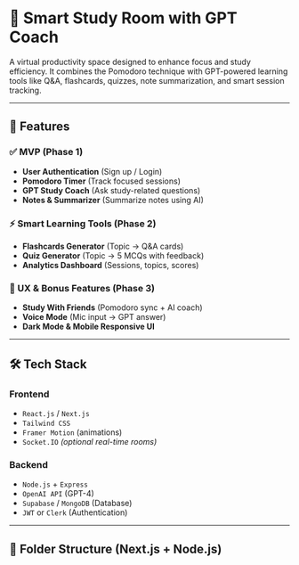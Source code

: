 # 🧠 Smart Study Room with GPT Coach

A virtual productivity space designed to enhance focus and study efficiency. It combines the Pomodoro technique with GPT-powered learning tools like Q&A, flashcards, quizzes, note summarization, and smart session tracking.

---

## 🚀 Features

### ✅ MVP (Phase 1)
- **User Authentication** (Sign up / Login)
- **Pomodoro Timer** (Track focused sessions)
- **GPT Study Coach** (Ask study-related questions)
- **Notes & Summarizer** (Summarize notes using AI)

### ⚡ Smart Learning Tools (Phase 2)
- **Flashcards Generator** (Topic → Q&A cards)
- **Quiz Generator** (Topic → 5 MCQs with feedback)
- **Analytics Dashboard** (Sessions, topics, scores)

### 💎 UX & Bonus Features (Phase 3)
- **Study With Friends** (Pomodoro sync + AI coach)
- **Voice Mode** (Mic input → GPT answer)
- **Dark Mode & Mobile Responsive UI**

---

## 🛠️ Tech Stack

### Frontend
- `React.js` / `Next.js`
- `Tailwind CSS`
- `Framer Motion` (animations)
- `Socket.IO` *(optional real-time rooms)*

### Backend
- `Node.js` + `Express`
- `OpenAI API` (GPT-4)
- `Supabase` / `MongoDB` (Database)
- `JWT` or `Clerk` (Authentication)

---

## 📁 Folder Structure (Next.js + Node.js)

